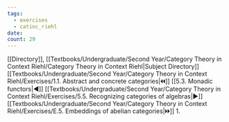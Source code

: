 ```yaml
---
tags:
  - exercises
  - catinc_riehl
date: 
count: 29
---
```

[[Directory]], [[Textbooks/Undergraduate/Second Year/Category Theory in Context Riehl/Category Theory in Context Riehl|Subject Directory]]
[[Textbooks/Undergraduate/Second Year/Category Theory in Context Riehl/Exercises/1.1. Abstract and concrete categories|🞀🞀]] [[5.3. Monadic functors|◀]] [[Textbooks/Undergraduate/Second Year/Category Theory in Context Riehl/Exercises/5.5. Recognizing categories of algebras|▶]] [[Textbooks/Undergraduate/Second Year/Category Theory in Context Riehl/Exercises/E.5. Embeddings of abelian categories|🞂🞂]]
1. 